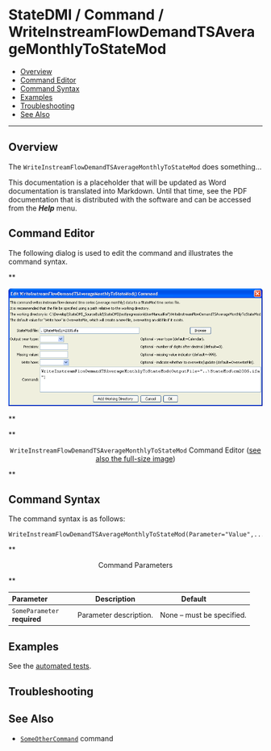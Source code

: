 # StateDMI / Command / WriteInstreamFlowDemandTSAverageMonthlyToStateMod #

* [Overview](#overview)
* [Command Editor](#command-editor)
* [Command Syntax](#command-syntax)
* [Examples](#examples)
* [Troubleshooting](#troubleshooting)
* [See Also](#see-also)

-------------------------

## Overview ##

The `WriteInstreamFlowDemandTSAverageMonthlyToStateMod` does something...

This documentation is a placeholder that will be updated as Word documentation is translated into Markdown.
Until that time, see the PDF documentation that is distributed with the software and can be accessed
from the ***Help*** menu.

## Command Editor ##

The following dialog is used to edit the command and illustrates the command syntax.

**<p style="text-align: center;">
![WriteInstreamFlowDemandTSAverageMonthlyToStateMod](WriteInstreamFlowDemandTSAverageMonthlyToStateMod.png)
</p>**

**<p style="text-align: center;">
`WriteInstreamFlowDemandTSAverageMonthlyToStateMod` Command Editor (<a href="../WriteInstreamFlowDemandTSAverageMonthlyToStateMod.png">see also the full-size image</a>)
</p>**

## Command Syntax ##

The command syntax is as follows:

```text
WriteInstreamFlowDemandTSAverageMonthlyToStateMod(Parameter="Value",...)
```
**<p style="text-align: center;">
Command Parameters
</p>**

| **Parameter**&nbsp;&nbsp;&nbsp;&nbsp;&nbsp;&nbsp;&nbsp;&nbsp;&nbsp;&nbsp;&nbsp;&nbsp; | **Description** | **Default**&nbsp;&nbsp;&nbsp;&nbsp;&nbsp;&nbsp;&nbsp;&nbsp;&nbsp;&nbsp; |
| --------------|-----------------|----------------- |
|`SomeParameter`<br>**required**|Parameter description.|None – must be specified.|

## Examples ##

See the [automated tests](https://github.com/OpenCDSS/cdss-app-statedmi-test/tree/master/test/regression/commands/WriteInstreamFlowDemandTSAverageMonthlyToStateMod).

## Troubleshooting ##

## See Also ##

* [`SomeOtherCommand`](../SomeOtherCommand/SomeOtherCommand) command
